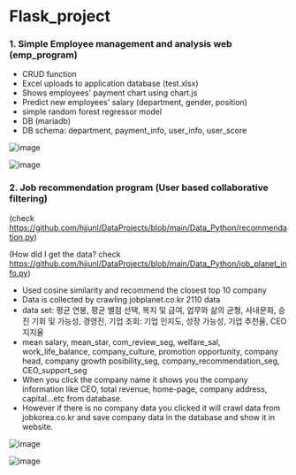 # Flask_project

### 1. Simple Employee management and analysis web (emp_program)
- CRUD function
- Excel uploads to application database (test.xlsx)
- Shows employees' payment chart using chart.js
- Predict new employees' salary (department, gender, position)
- simple random forest regressor model
- DB (mariadb)
- DB schema: department, payment_info, user_info, user_score

<Main>
  
![image](https://user-images.githubusercontent.com/50603209/141024378-0b4ecb7a-3f69-42d7-8146-e45b4ee65be9.png)
  
<Employ salary prediction>
  
![image](https://user-images.githubusercontent.com/50603209/141024092-8855110a-9be5-422b-829d-b4146e1073ac.png)
### 2. Job recommendation program (User based collaborative filtering)
(check https://github.com/hjjunl/DataProjects/blob/main/Data_Python/recommendation.py)

(How did I get the data? check https://github.com/hjjunl/DataProjects/blob/main/Data_Python/job_planet_info.py)
- Used cosine similarity and recommend the closest top 10 company
- Data is collected by crawling jobplanet.co.kr 2110 data
- data set: 평균 연봉, 평균 별점 선택, 복지 및 급여, 업무와 삶의 균형, 사내문화, 승진 기회 및 가능성, 경영진, 기업 조회: 기업 인지도, 성장 가능성, 기업 추천율, CEO 지지율
- mean salary, mean_star, com_review_seg, welfare_sal, work_life_balance, company_culture, promotion opportunity, company head, company growth posibility_seg, company_recommendation_seg, CEO_support_seg
- When you click the company name it shows you the company information like CEO, total revenue, home-page, company address, capital...etc from database.
- However if there is no company data you clicked it will crawl data from jobkorea.co.kr and save company data in the database and show it in website.
<Recommendation result>
  
  ![image](https://user-images.githubusercontent.com/50603209/139201195-cbc7895f-063a-436f-9eee-b7cc172e30e1.png)
  
<Click company name>
  
  ![image](https://user-images.githubusercontent.com/50603209/139201275-405787b1-baba-432f-bb1f-71b3fa2345ea.png)

